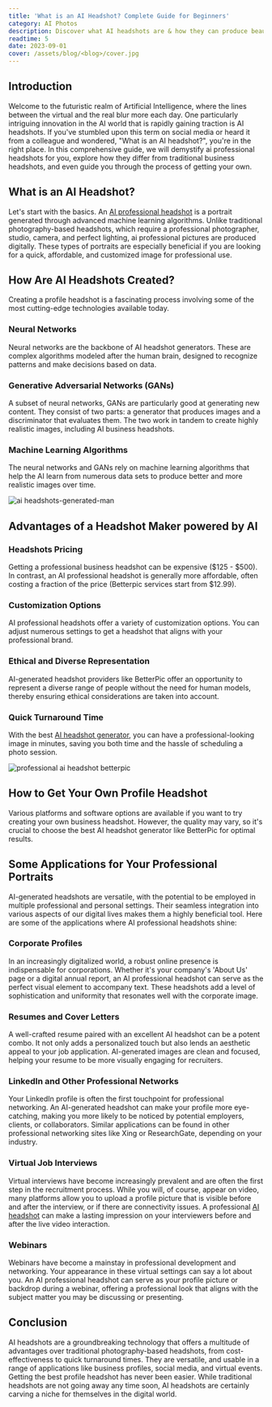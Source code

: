 ```yaml
---
title: 'What is an AI Headshot? Complete Guide for Beginners'
category: AI Photos
description: Discover what AI headshots are & how they can produce beautiful portraits, that accurately reflect your personality. No photographer is needed.
readtime: 5
date: 2023-09-01
cover: /assets/blog/<blog>/cover.jpg
---
```

## Introduction

Welcome to the futuristic realm of Artificial Intelligence, where the lines between the virtual and the real blur more each day. One particularly intriguing innovation in the AI world that is rapidly gaining traction is AI headshots. If you've stumbled upon this term on social media or heard it from a colleague and wondered, "What is an AI headshot?", you're in the right place. In this comprehensive guide, we will demystify ai professional headshots for you, explore how they differ from traditional business headshots, and even guide you through the process of getting your own.

## What is an AI Headshot?

Let's start with the basics. An [AI professional headshot](https://www.betterpic.io/blog/ai-professional-headshot) is a portrait generated through advanced machine learning algorithms. Unlike traditional photography-based headshots, which require a professional photographer, studio, camera, and perfect lighting, ai professional pictures are produced digitally. These types of portraits are especially beneficial if you are looking for a quick, affordable, and customized image for professional use.

## How Are AI Headshots Created?

Creating a profile headshot is a fascinating process involving some of the most cutting-edge technologies available today.

### Neural Networks

Neural networks are the backbone of AI headshot generators. These are complex algorithms modeled after the human brain, designed to recognize patterns and make decisions based on data.

### Generative Adversarial Networks (GANs)

A subset of neural networks, GANs are particularly good at generating new content. They consist of two parts: a generator that produces images and a discriminator that evaluates them. The two work in tandem to create highly realistic images, including AI business headshots.

### Machine Learning Algorithms

The neural networks and GANs rely on machine learning algorithms that help the AI learn from numerous data sets to produce better and more realistic images over time.

![ai headshots-generated-man](/assets/blog/media/model-examples-1/betterpic-generated-headshot-505.jpg)

## Advantages of a Headshot Maker powered by AI

### Headshots Pricing

Getting a professional business headshot can be expensive ($125 - $500). In contrast, an AI professional headshot is generally more affordable, often costing a fraction of the price (Betterpic services start from $12.99).

### Customization Options

AI professional headshots offer a variety of customization options. You can adjust numerous settings to get a headshot that aligns with your professional brand.

### Ethical and Diverse Representation

AI-generated headshot providers like BetterPic offer an opportunity to represent a diverse range of people without the need for human models, thereby ensuring ethical considerations are taken into account.

### Quick Turnaround Time

With the best [AI headshot generator](https://www.betterpic.io/blog/ai-headshot-generator), you can have a professional-looking image in minutes, saving you both time and the hassle of scheduling a photo session.

![professional ai headshot betterpic](/assets/blog/media/model-examples-1/betterpic-generated-headshot-30.jpg)

## How to Get Your Own Profile Headshot

Various platforms and software options are available if you want to try creating your own business headshot. However, the quality may vary, so it's crucial to choose the best AI headshot generator like BetterPic for optimal results.

## Some Applications for Your Professional Portraits

AI-generated headshots are versatile, with the potential to be employed in multiple professional and personal settings. Their seamless integration into various aspects of our digital lives makes them a highly beneficial tool. Here are some of the applications where AI professional headshots shine:

### Corporate Profiles

In an increasingly digitalized world, a robust online presence is indispensable for corporations. Whether it's your company's 'About Us' page or a digital annual report, an AI professional headshot can serve as the perfect visual element to accompany text. These headshots add a level of sophistication and uniformity that resonates well with the corporate image.

### Resumes and Cover Letters

A well-crafted resume paired with an excellent AI headshot can be a potent combo. It not only adds a personalized touch but also lends an aesthetic appeal to your job application. AI-generated images are clean and focused, helping your resume to be more visually engaging for recruiters.

### LinkedIn and Other Professional Networks

Your LinkedIn profile is often the first touchpoint for professional networking. An AI-generated headshot can make your profile more eye-catching, making you more likely to be noticed by potential employers, clients, or collaborators. Similar applications can be found in other professional networking sites like Xing or ResearchGate, depending on your industry.

### Virtual Job Interviews

Virtual interviews have become increasingly prevalent and are often the first step in the recruitment process. While you will, of course, appear on video, many platforms allow you to upload a profile picture that is visible before and after the interview, or if there are connectivity issues. A professional [AI headshot](https://www.betterpic.io/blog/ai-headshots) can make a lasting impression on your interviewers before and after the live video interaction.

### Webinars

Webinars have become a mainstay in professional development and networking. Your appearance in these virtual settings can say a lot about you. An AI professional headshot can serve as your profile picture or backdrop during a webinar, offering a professional look that aligns with the subject matter you may be discussing or presenting.

## Conclusion

AI headshots are a groundbreaking technology that offers a multitude of advantages over traditional photography-based headshots, from cost-effectiveness to quick turnaround times. They are versatile, and usable in a range of applications like business profiles, social media, and virtual events. Getting the best profile headshot has never been easier. While traditional headshots are not going away any time soon, AI headshots are certainly carving a niche for themselves in the digital world.
